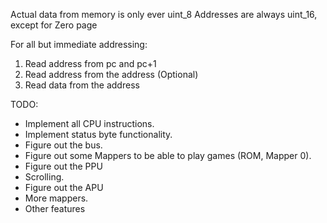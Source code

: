 Actual data from memory is only ever uint_8
Addresses are always uint_16, except for Zero page

For all but immediate addressing:
1. Read address from pc and pc+1
2. Read address from the address (Optional)
3. Read data from the address

TODO:
* Implement all CPU instructions.
* Implement status byte functionality.
* Figure out the bus.
* Figure out some Mappers to be able to play games (ROM, Mapper 0).
* Figure out the PPU
* Scrolling.
* Figure out the APU
* More mappers.
* Other features